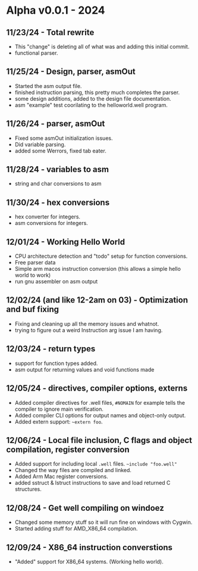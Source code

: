 # Alpha v0.0.1 - 2024

## 11/23/24 - Total rewrite

* This "change" is deleting all of what was and adding this initial commit.
* functional parser.

## 11/25/24 - Design, parser, asmOut

* Started the asm output file.
* finished instruction parsing, this pretty much completes the parser.
* some design additions, added to the design file documentation.
* asm "example" test coorilating to the helloworld.well program.

## 11/26/24 - parser, asmOut

* Fixed some asmOut initialization issues.
* Did variable parsing.
* added some Werrors, fixed tab eater.

## 11/28/24 - variables to asm

* string and char conversions to asm

## 11/30/24 - hex conversions

* hex converter for integers.
* asm conversions for integers.

## 12/01/24 - Working Hello World 

* CPU architecture detection and "todo" setup for function conversions.
* Free parser data
* Simple arm macos instruction conversion (this allows a simple hello world to work)
* run gnu assembler on asm output

## 12/02/24 (and like 12-2am on 03) - Optimization and buf fixing

* Fixing and cleaning up all the memory issues and whatnot.
* trying to figure out a weird Instruction arg issue I am having.

## 12/03/24 - return types

* support for function types added.
* asm output for returning values and void functions made

## 12/05/24 - directives, compiler options, externs

* Added compiler directives for .well files, ``#NOMAIN`` for example tells the compiler to ignore main verification.
* Added compiler CLI options for output names and object-only output.
* Added extern support: ``~extern foo``.

## 12/06/24 - Local file inclusion, C flags and object compilation, register conversion

* Added support for including local ``.well`` files. ``~include "foo.well"``
* Changed the way files are compiled and linked.
* Added Arm Mac register conversions.
* added sstruct & lstruct instructions to save and load returned C structures.

## 12/08/24 - Get well compiling on windoez

* Changed some memory stuff so it will run fine on windows with Cygwin.
* Started adding stuff for AMD_X86_64 compilation.

## 12/09/24 - X86_64 instruction converstions

* "Added" support for X86_64 systems. (Working hello world).
